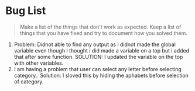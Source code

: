 # Bug List

> Make a list of the things that don't work as expected. Keep a list of things that you have fixed and try to document how you solved them.

1. Problem: Didnot able to find any output as i didnot made the global variable even though i thought i did made a variable on a top but i added that after some function. SOLUTION: I updated the variable on the top with other variables.
2. I am having a problem that user can select any letter before selecting category..
Solution: I sloved this by hiding the aphabets before selection of category.
